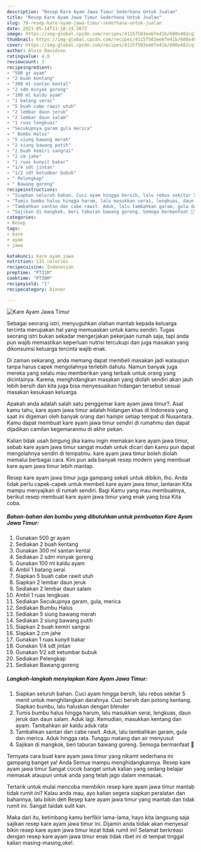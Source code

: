 ```yaml
---
description: "Resep Kare Ayam Jawa Timur Sederhana Untuk Jualan"
title: "Resep Kare Ayam Jawa Timur Sederhana Untuk Jualan"
slug: 70-resep-kare-ayam-jawa-timur-sederhana-untuk-jualan
date: 2021-05-14T11:18:24.587Z
image: https://img-global.cpcdn.com/recipes/4115f503ee6fe41b/680x482cq70/kare-ayam-jawa-timur-foto-resep-utama.jpg
thumbnail: https://img-global.cpcdn.com/recipes/4115f503ee6fe41b/680x482cq70/kare-ayam-jawa-timur-foto-resep-utama.jpg
cover: https://img-global.cpcdn.com/recipes/4115f503ee6fe41b/680x482cq70/kare-ayam-jawa-timur-foto-resep-utama.jpg
author: Alvin Davidson
ratingvalue: 4.8
reviewcount: 3
recipeingredient:
- "500 gr ayam"
- "2 buah kentang"
- "300 ml santan kental"
- "2 sdm minyak goreng"
- "100 ml kaldu ayam"
- "1 batang serai"
- "5 buah cabe rawit utuh"
- "2 lembar daun jeruk"
- "2 lembar daun salam"
- "1 ruas lengkuas"
- "Secukupnya garam gula merica"
- " Bumbu Halus"
- "5 siung bawang merah"
- "2 siung bawang putih"
- "2 buah kemiri sangrai"
- "2 cm jahe"
- "1 ruas kunyit bakar"
- "1/4 sdt jintan"
- "1/2 sdt ketumbar bubuk"
- " Pelengkap"
- " Bawang goreng"
recipeinstructions:
- "Siapkan seluruh bahan. Cuci ayam hingga bersih, lalu rebus sekitar 5 menit untuk menghilangkan darahnya. Cuci bersih dan potong kentang. Siapkan bumbu, lalu haluskan dengan blender"
- "Tumis bumbu halus hingga harum, lalu masukkan serai, lengkuas, daun jeruk dan daun salam. Aduk lagi. Kemudian, masukkan kentang dan ayam. Tambahkan air kaldu aduk rata"
- "Tambahkan santan dan cabe rawit. Aduk, lalu tambahkan garam, gula dan merica. Aduk hingga rata. Tunggu matang dan air menyusut"
- "Sajikan di mangkok, beri taburan bawang goreng. Semoga bermanfaat 💚"
categories:
- Resep
tags:
- kare
- ayam
- jawa

katakunci: kare ayam jawa 
nutrition: 131 calories
recipecuisine: Indonesian
preptime: "PT31M"
cooktime: "PT30M"
recipeyield: "1"
recipecategory: Dinner

---
```



![Kare Ayam Jawa Timur](https://img-global.cpcdn.com/recipes/4115f503ee6fe41b/680x482cq70/kare-ayam-jawa-timur-foto-resep-utama.jpg)

Sebagai seorang istri, menyuguhkan olahan mantab kepada keluarga tercinta merupakan hal yang memuaskan untuk kamu sendiri. Tugas seorang istri bukan sekadar mengerjakan pekerjaan rumah saja, tapi anda pun wajib memastikan keperluan nutrisi tercukupi dan juga masakan yang dikonsumsi keluarga tercinta wajib enak.

Di zaman  sekarang, anda memang dapat membeli masakan jadi walaupun tanpa harus capek mengolahnya terlebih dahulu. Namun banyak juga mereka yang selalu mau memberikan yang terbaik untuk orang yang dicintainya. Karena, menghidangkan masakan yang diolah sendiri akan jauh lebih bersih dan kita juga bisa menyesuaikan hidangan tersebut sesuai masakan kesukaan keluarga. 



Apakah anda adalah salah satu penggemar kare ayam jawa timur?. Asal kamu tahu, kare ayam jawa timur adalah hidangan khas di Indonesia yang saat ini digemari oleh banyak orang dari hampir setiap tempat di Nusantara. Kamu dapat membuat kare ayam jawa timur sendiri di rumahmu dan dapat dijadikan camilan kegemaranmu di akhir pekan.

Kalian tidak usah bingung jika kamu ingin memakan kare ayam jawa timur, sebab kare ayam jawa timur sangat mudah untuk dicari dan kamu pun dapat mengolahnya sendiri di tempatmu. kare ayam jawa timur boleh diolah memalui berbagai cara. Kini pun ada banyak resep modern yang membuat kare ayam jawa timur lebih mantap.

Resep kare ayam jawa timur juga gampang sekali untuk dibikin, lho. Anda tidak perlu capek-capek untuk membeli kare ayam jawa timur, lantaran Kita mampu menyajikan di rumah sendiri. Bagi Kamu yang mau membuatnya, berikut resep membuat kare ayam jawa timur yang enak yang bisa Kita coba.

<!--inarticleads1-->

##### Bahan-bahan dan bumbu yang dibutuhkan untuk pembuatan Kare Ayam Jawa Timur:

1. Gunakan 500 gr ayam
1. Sediakan 2 buah kentang
1. Gunakan 300 ml santan kental
1. Sediakan 2 sdm minyak goreng
1. Gunakan 100 ml kaldu ayam
1. Ambil 1 batang serai
1. Siapkan 5 buah cabe rawit utuh
1. Siapkan 2 lembar daun jeruk
1. Sediakan 2 lembar daun salam
1. Ambil 1 ruas lengkuas
1. Sediakan Secukupnya garam, gula, merica
1. Sediakan  Bumbu Halus
1. Sediakan 5 siung bawang merah
1. Sediakan 2 siung bawang putih
1. Siapkan 2 buah kemiri sangrai
1. Siapkan 2 cm jahe
1. Gunakan 1 ruas kunyit bakar
1. Gunakan 1/4 sdt jintan
1. Gunakan 1/2 sdt ketumbar bubuk
1. Sediakan  Pelengkap
1. Sediakan  Bawang goreng




<!--inarticleads2-->

##### Langkah-langkah menyiapkan Kare Ayam Jawa Timur:

1. Siapkan seluruh bahan. Cuci ayam hingga bersih, lalu rebus sekitar 5 menit untuk menghilangkan darahnya. Cuci bersih dan potong kentang. Siapkan bumbu, lalu haluskan dengan blender
1. Tumis bumbu halus hingga harum, lalu masukkan serai, lengkuas, daun jeruk dan daun salam. Aduk lagi. Kemudian, masukkan kentang dan ayam. Tambahkan air kaldu aduk rata
1. Tambahkan santan dan cabe rawit. Aduk, lalu tambahkan garam, gula dan merica. Aduk hingga rata. Tunggu matang dan air menyusut
1. Sajikan di mangkok, beri taburan bawang goreng. Semoga bermanfaat 💚




Ternyata cara buat kare ayam jawa timur yang nikamt sederhana ini gampang banget ya! Anda Semua mampu menghidangkannya. Resep kare ayam jawa timur Sangat cocok banget untuk kalian yang sedang belajar memasak ataupun untuk anda yang telah jago dalam memasak.

Tertarik untuk mulai mencoba membikin resep kare ayam jawa timur mantab tidak rumit ini? Kalau anda mau, ayo kalian segera siapkan peralatan dan bahannya, lalu bikin deh Resep kare ayam jawa timur yang mantab dan tidak rumit ini. Sangat taidak sulit kan. 

Maka dari itu, ketimbang kamu berfikir lama-lama, hayo kita langsung saja sajikan resep kare ayam jawa timur ini. Dijamin anda tiidak akan menyesal bikin resep kare ayam jawa timur lezat tidak rumit ini! Selamat berkreasi dengan resep kare ayam jawa timur enak tidak ribet ini di tempat tinggal kalian masing-masing,oke!.

